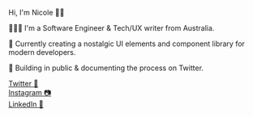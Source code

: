 Hi, I'm Nicole 👋🏻

👩🏻‍💻 I'm a Software Engineer & Tech/UX writer from Australia.

📼 Currently creating a nostalgic UI elements and component library for modern developers.

💾 Building in public & documenting the process on Twitter. 



[Twitter 🪩](https://twitter.com/msnicolegeorge_) <br/> 
[Instagram 📷](https://www.instagram.com/msnicolegeorge/) <br/>
[LinkedIn 📠](https://www.linkedin.com/in/nicolemariageorge/) <br/>


